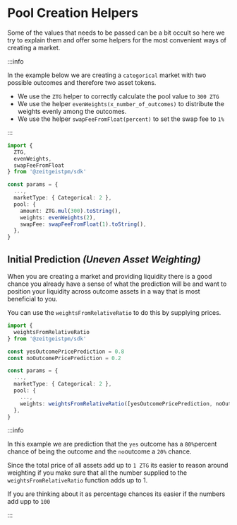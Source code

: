 # Pool Creation Helpers

Some of the values that needs to be passed can be a bit occult so here we try to
explain them and offer some helpers for the most convenient ways of creating a
market.

:::info

In the example below we are creating a `categorical` market with two possible
outcomes and therefore two asset tokens.

- We use the `ZTG` helper to correctly calculate the pool value to `300 ZTG`
- We use the helper `evenWeights(x_number_of_outcomes)` to distribute the
  weights evenly among the outcomes.
- We use the helper `swapFeeFromFloat(percent)` to set the swap fee to `1%`

:::

```ts
import {
  ZTG,
  evenWeights,
  swapFeeFromFloat
} from '@zeitgeistpm/sdk'

const params = {
  ...,
  marketType: { Categorical: 2 },
  pool: {
    amount: ZTG.mul(300).toString(),
    weights: evenWeights(2),
    swapFee: swapFeeFromFloat(1).toString(),
  },
}
```

## Initial Prediction _(Uneven Asset Weighting)_

When you are creating a market and providing liquidity there is a good chance
you already have a sense of what the prediction will be and want to position
your liquidity across outcome assets in a way that is most beneficial to you.

You can use the `weightsFromRelativeRatio` to do this by supplying prices.

```ts
import {
  weightsFromRelativeRatio
} from '@zeitgeistpm/sdk'

const yesOutcomePricePrediction = 0.8
const noOutcomePricePrediction = 0.2

const params = {
  ...,
  marketType: { Categorical: 2 },
  pool: {
    ...,
    weights: weightsFromRelativeRatio([yesOutcomePricePrediction, noOutcomePricePrediction]),
  },
}
```

:::info

In this example we are prediction that the `yes` outcome has a `80%`percent
chance of being the outcome and the `no`outcome a `20%` chance.

Since the total price of all assets add up to `1 ZTG` its easier to reason
around weighting if you make sure that all the number supplied to the
`weightsFromRelativeRatio` function adds up to 1.

If you are thinking about it as percentage chances its easier if the numbers add
upp to `100`

:::
